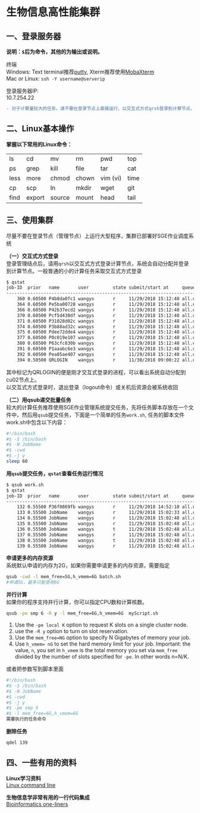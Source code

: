 # 生物信息高性能集群  

## 一、登录服务器    

**说明：`$`后为命令，其他的为输出或说明。**  

终端  
Windows: Text terminal推荐[putty](https://the.earth.li/~sgtatham/putty/latest/w32/putty.exe), Xterm推荐使用[MobaXterm](https://mobaxterm.mobatek.net/download.html)  
Mac or Linux: `ssh -Y username@serverip`  

登录服务器IP:  
10.7.254.22  

```diff
- 对于计算量较大的任务，请不要在登录节点上直接运行，以交互式方式qrsh登录到计算节点，或者用qsub提交任务
```

## 二、Linux基本操作  

**掌握以下常用的Linux命令：**

|  |  |  |  |  |   |   
|  --- | --- | --- | --- | --- | ---  |
|  ls | cd | mv | rm | pwd | top  |
|  ps | grep | kill | file | tar | cat  |
|  less | more | chmod | chown | vim (vi) | time  |
|  cp | scp | ln | mkdir | wget | git  |
|  find | export | source | mount | head | tail  |

## 三、使用集群    
尽量不要在登录节点（管理节点）上运行大型程序，集群已部署好SGE作业调度系统  

**（一）交互式方式登录**  
登录管理结点后，请用`qrsh`以交互式方式登录计算节点，系统会自动分配并登录到计算节点。一般普通的小的计算任务采取交互式方式登录  

```sh
$ qstat
job-ID  prior   name       user         state submit/start at     queue                          slots ja-task-ID 
-----------------------------------------------------------------------------------------------------------------
    360 0.60500 P4b8da0fc1 wangys       r     11/29/2018 15:12:48 all.q@cu05                         4        
    364 0.60500 Pe5ba00728 wangys       r     11/29/2018 15:12:48 all.q@cu03                         4        
    366 0.60500 P42b37ecd2 wangys       r     11/29/2018 15:12:48 all.q@cu01                         4        
    370 0.60500 Pcf5d430df wangys       r     11/29/2018 15:12:48 all.q@cu05                         4        
    371 0.60500 P31028d02c wangys       r     11/29/2018 15:12:48 all.q@cu01                         4        
    374 0.60500 P3b88ad32c wangys       r     11/29/2018 15:12:48 all.q@cu06                         4        
    375 0.60500 Pdee72dde4 wangys       r     11/29/2018 15:12:48 all.q@cu03                         4        
    377 0.60500 P0c019e107 wangys       r     11/29/2018 15:12:48 all.q@cu01                         4        
    380 0.60500 P63cfc830b wangys       r     11/29/2018 15:12:48 all.q@cu06                         4        
    391 0.60500 P1aaabc6e3 wangys       r     11/29/2018 15:12:48 all.q@cu04                         4        
    392 0.60500 Pea85ae407 wangys       r     11/29/2018 15:12:48 all.q@cu06                         4        
    394 0.50500 QRLOGIN    wangys       r     11/30/2018 09:00:22 all.q@cu02                         1    
```
其中标记为QRLOGIN的便是刚才交互式登录的进程，可以看出系统自动分配到cu02节点上。  
以交互式方式登录时，退出登录（logout命令）或关机后资源会被系统收回  

**（二）用qsub递交批量任务**  
较大的计算任务推荐使用SGE作业管理系统提交任务，先将任务脚本存放在一个文件中，然后用`qsub`提交任务，下面是一个简单的任务`work.sh`, 任务的脚本文件work.sh中包含以下内容：  

```sh
#!/bin/bash
#$ -S /bin/bash
#$ -N JobName
#$ -cwd
#$ -j y
sleep 60
```

**用`qsub`提交任务，`qstat`查看任务运行情况**  

```sh
$ qsub work.sh
$ qstat
job-ID  prior   name       user         state submit/start at     queue                          slots ja-task-ID 
-----------------------------------------------------------------------------------------------------------------
    132 0.55500 P36f0869fb wangys       r     11/29/2018 14:52:18 all.q@cu02                         1        
    133 0.55500 JobName    wangys       r     11/29/2018 15:02:33 all.q@cu05                         1        
    134 0.55500 JobName    wangys       r     11/29/2018 15:02:48 all.q@cu01                         1        
    135 0.55500 JobName    wangys       r     11/29/2018 15:02:48 all.q@cu05                         1        
    136 0.55500 JobName    wangys       t     11/29/2018 15:02:48 all.q@cu01                         1        
    137 0.55500 JobName    wangys       r     11/29/2018 15:02:48 all.q@cu02                         1        
    138 0.55500 JobName    wangys       t     11/29/2018 15:02:48 all.q@cu05                         1        
    139 0.55500 JobName    wangys       r     11/29/2018 15:02:48 all.q@cu03                         1  

```

**申请更多的内存资源**  
系统默认申请的内存为2G，如果你需要申请更多的内存资源，需要指定  
```sh
qsub -cwd -l mem_free=5G,h_vmem=6G batch.sh
#申请5G，最多只能使用6G
```

**并行计算**  
如果你的程序支持并行计算，你可以指定CPU数和计算核数。   
```sh
qsub -pe smp 6 -R y -l mem_free=6G,h_vmem=6G  myScript.sh
```
1. Use the   `-pe local K`   option to request K slots on a single cluster node.  
2. use the `-R y` option to turn on slot reservation.  
3. Use the  `mem_free=NG`  option to specify N Gigabytes of memory your job.    
4. Use `h_vmem= nG` to set the hard memory limit for your job. Important: the value, `n`, you set in `h_vmem` is the total memory you set via  `mem_free` divided by the number of slots specified for `-pe`. In other words n=N/K.  

或者把参数写到脚本里面  
```sh
#!/bin/bash
#$ -S /bin/bash
#$ -N JobName
#$ -cwd
#$ -j y
#$ -pe smp 5
#$ -l mem_free=6G,h_vmem=6G
需要执行的任务命令
```
**删除任务**  
```sh
qdel 139
```

## 四、一些有用的资料  
**Linux学习资料**  
[Linux command line](https://github.com/ZhijunBioinf/Linux_command_line)

**生物信息学非常有用的一行代码集成**  
[Bioinformatics one-liners](https://github.com/ZhijunBioinf/oneliners)
